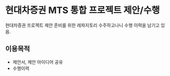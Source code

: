 # 현대차증권 MTS 통합 프로젝트 제안/수행

현대차증권 프로젝트 제안 준비를 위한 레파지토리
수주하고나니 수행 이력을 남기고 있음.

## 이용목적
* 제안서, 제안 아이디어 공유
* 수행이력
